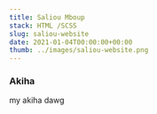 ```yaml
---
title: Saliou Mboup
stack: HTML /SCSS
slug: saliou-website
date: 2021-01-04T00:00:00+00:00
thumb: ../images/saliou-website.png
---
```


### Akiha 
my akiha dawg